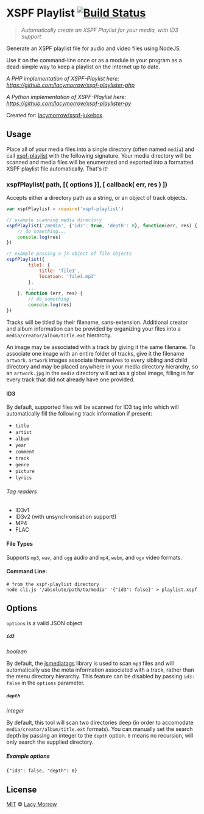 XSPF Playlist [![Build Status](https://travis-ci.org/lacymorrow/xspf-playlist.svg?branch=master)](https://travis-ci.org/lacymorrow/xspf-playlist)
===============

> *Automatically create an XSPF Playlist for your media, with ID3 support*

Generate an XSPF playlist file for audio and video files using NodeJS.

Use it on the command-line once or as a module in your program as a dead-simple way to keep a playlist on the internet up to date. 

_A PHP implementation of XSPF-Playlist here: https://github.com/lacymorrow/xspf-playlister-php_

_A Python implementation of XSPF-Playlist here: https://github.com/lacymorrow/xspf-playlister-py_

Created for: [lacymorrow/xspf-jukebox](https://github.com/lacymorrow/xspf-jukebox).


## Usage
Place all of your media files into a single directory (often named `media`) and call [xspf-playlist](https://github.com/lacymorrow/xspf-playlist) with the following signature. Your media directory will be scanned and media files will be enumerated and exported into a formatted XSPF playlist file automatically. That's it!

### xspfPlaylist( path, [{ options }], [ callback( err, res ) ])

Accepts either a directory path as a string, or an object of track objects.

```javascript
var xspfPlaylist = require('xspf-playlist')

// example scanning media directory
xspfPlaylist('/media', {'id3': true, 'depth': 0}, function(err, res) {
	// do something...
	console.log(res)
})

// example passing a js object of file objects
xspfPlaylist({
		file1: {
			title: 'file1',
			location: 'file1.mp3'
		},
		...
	}, function (err, res) {
		// do something
		console.log(res)
})
```

Tracks will be titled by their filename, sans-extension. Additional creator and album information can be provided by organizing your files into a `media/creator/album/title.ext` hierarchy. 

An image may be associated with a track by giving it the same filename. To associate one image with an entire folder of tracks, give it the filename `artwork`. `artwork` images associate themselves to every sibling and child directory and may be placed anywhere in your media directory hierarchy, so an `artwork.jpg` in the `media` directory will act as a global image, filling in for every track that did not already have one provided.

#### ID3

By default, supported files will be scanned for ID3 tag info which will automatically fill the following track information if present:

* `title`
* `artist`
* `album`
* `year`
* `comment`
* `track`
* `genre`
* `picture`
* `lyrics`


###### Tag readers

* ID3v1
* ID3v2 (with unsynchronisation support!)
* MP4
* FLAC


#### File Types

Supports `mp3`, `wav`, and `ogg` audio and `mp4`, `webm`, and `ogv` video formats. 

#### Command Line:

```
# from the xspf-playlist directory
node cli.js '/absolute/path/to/media' '{"id3": false}' > playlist.xspf
```


## Options

`options` is a valid JSON object

##### `id3`
_boolean_

By default, the [jsmediatags](https://github.com/aadsm/jsmediatags) library is used to scan `mp3` files and will automatically use the meta information associated with a track, rather than the menu directory hierarchy. This feature can be disabled by passing `id3: false` in the `options` parameter.

##### `depth`
_integer_

By default, this tool will scan two directories deep (in order to accomodate `media/creator/album/title.ext` formats). You can manually set the search depth by passing an integer to the `depth` option. `0` means no recursion, will only search the supplied directory.

##### Example options

`{"id3": false, "depth": 0}`


## License

[MIT](http://opensource.org/licenses/MIT) © [Lacy Morrow](http://lacymorrow.com)